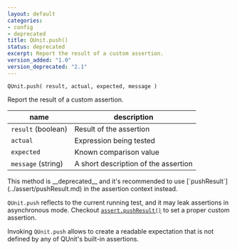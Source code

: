 ```yaml
---
layout: default
categories:
- config
- deprecated
title: QUnit.push()
status: deprecated
excerpt: Report the result of a custom assertion.
version_added: "1.0"
version_deprecated: "2.1"
---
```


`QUnit.push( result, actual, expected, message )`

Report the result of a custom assertion.

| name               | description                          |
|--------------------|--------------------------------------|
| `result` (boolean) | Result of the assertion              |
| `actual`           | Expression being tested              |
| `expected`         | Known comparison value               |
| `message` (string) | A short description of the assertion |

<p class="note note--warning" markdown="1">This method is __deprecated__ and it's recommended to use [`pushResult`](../assert/pushResult.md) in the assertion context instead.</p>

`QUnit.push` reflects to the current running test, and it may leak assertions in asynchronous mode. Checkout [`assert.pushResult()`](../assert/pushResult.md) to set a proper custom assertion.

Invoking `QUnit.push` allows to create a readable expectation that is not defined by any of QUnit's built-in assertions.
